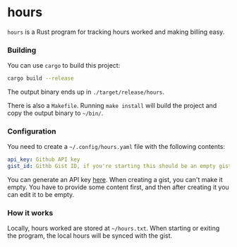 # hours

`hours` is a Rust program for tracking hours worked and making billing easy.

### Building

You can use `cargo` to build this project:
```bash
cargo build --release
```
The output binary ends up in `./target/release/hours`.

There is also a `Makefile`. Running `make install` will build the project and copy the output binary to `~/bin/`.

### Configuration

You need to create a `~/.config/hours.yaml` file with the following contents:
```yaml
api_key: Github API key
gist_id: Githb Gist ID, if you're starting this should be an empty gist
```

You can generate an API key [here](https://github.com/settings/tokens).
When creating a gist, you can't make it empty. You have to provide some content first, and then after creating it
you can edit it to be empty.

### How it works

Locally, hours worked are stored at `~/hours.txt`. When starting or exiting the program, the local hours will be synced
with the gist.
